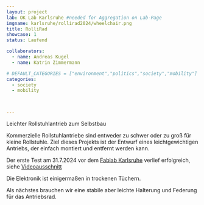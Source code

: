 ```yaml
---
layout: project
lab: OK Lab Karlsruhe #needed for Aggregation on Lab-Page
imgname: karlsruhe/rollirad2024/wheelchair.png
title: RolliRad
showcase: 1
status: Laufend

collaborators:
  - name: Andreas Kugel
  - name: Katrin Zimmermann

# DEFAULT_CATEGORIES = ["environment","politics","society","mobility"]
categories:
  - society
  - mobility



---
```


Leichter Rollstuhlantrieb zum Selbstbau

Kommerzielle Rollstuhlantriebe sind entweder zu schwer oder zu groß für kleine Rollstuhle.
Ziel dieses Projekts ist der Entwurf eines leichtgewichtigen Antriebs, der einfach montiert und entfernt werden kann.

Der erste Test am 31.7.2024 vor dem [Fablab Karlsruhe](https://fablab-karlsruhe.de/) verlief erfolgreich, siehe [Videoausschnitt](/media/rollirad2024/wheelchairClip.webm)

Die Elektronik ist einigermaßen in trockenen Tüchern.

Als nächstes brauchen wir eine stabile aber leichte Halterung und Federung für das Antriebsrad.

